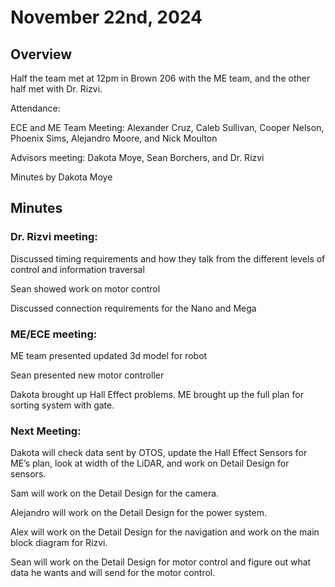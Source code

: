 # November 22nd, 2024 

## Overview 

Half the team met at 12pm in Brown 206 with the ME team, and the other half met with Dr. Rizvi. 

Attendance:  

ECE and ME Team Meeting: Alexander Cruz, Caleb Sullivan, Cooper Nelson, Phoenix Sims, Alejandro Moore, and Nick Moulton 

Advisors meeting: Dakota Moye, Sean Borchers, and Dr. Rizvi 

Minutes by Dakota Moye 

## Minutes 

### Dr. Rizvi meeting: 

Discussed timing requirements and how they talk from the different levels of control and information traversal 

Sean showed work on motor control 

Discussed connection requirements for the Nano and Mega 

 

### ME/ECE meeting: 

ME team presented updated 3d model for robot 

Sean presented new motor controller 

Dakota brought up Hall Effect problems. ME brought up the full plan for sorting system with gate.  

 

### Next Meeting: 

Dakota will check data sent by OTOS, update the Hall Effect Sensors for ME’s plan, look at width of the LiDAR, and work on Detail Design for sensors. 

Sam will work on the Detail Design for the camera. 

Alejandro will work on the Detail Design for the power system. 

Alex will work on the Detail Design for the navigation and work on the main block diagram for Rizvi. 

Sean will work on the Detail Design for motor control and figure out what data he wants and will send for the motor control. 
